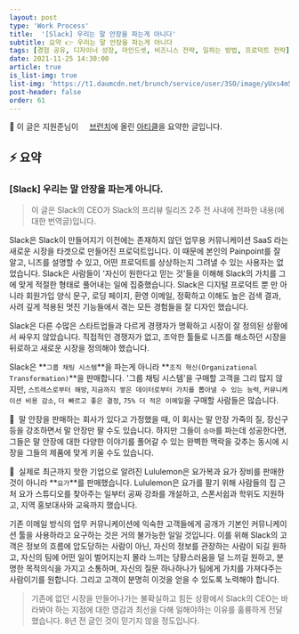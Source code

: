 ```yaml
---
layout: post
type: 'Work Process'
title:  '[Slack] 우리는 말 안장을 파는게 아니다'
subtitle: 요약 👉 우리는 말 안장을 파는게 아니다
tags: [경험 공유, 디자이너 성장, 마인드셋, 비즈니스 전략, 일하는 방법, 프로덕트 전략]
date: 2021-11-25 14:30:00
article: true
is_list-img: true
list-img: 'https://t1.daumcdn.net/brunch/service/user/3SO/image/yUxs4m5Ut2LZ8mUXp8gDIushUhc'
post-header: false
order: 61
---
```


<p class="text-gray">
 🔗 이 글은 지원준님이 <a href='https://brunch.co.kr/@wjchee/' target='blank' rel='nofollow' id='outlink1' onclick='clickedOutlink(outlink1)'><img src='https://www.google.com/s2/favicons?sz=64&domain=https://brunch.co.kr/' style='display:inline; height: 1em; position: relative; bottom: -2px; margin-right: 2px;'>브런치</a>에 올린 <a href='https://brunch.co.kr/@wjchee/3' target='blank' rel='nofollow' id='outlink2' onclick='clickedOutlink(outlink2)'>아티클</a>을 요약한 글입니다.
</p>

## ⚡️ 요약

### [Slack] 우리는 말 안장을 파는게 아니다.

> 이 글은 Slack의 CEO가 Slack의 프리뷰 릴리즈 2주 전 사내에 전파한 내용(에 대한 번역글)입니다.

Slack은 Slack이 만들어지기 이전에는 존재하지 않던 업무용 커뮤니케이션 SaaS 라는 새로운 시장을 타겟으로 만들어진 프로덕트입니다. 이 때문에 본인의 Painpoint를 잘 알고, 니즈를 설명할 수 있고, 어떤 프로덕트를 상상하는지 그려낼 수 있는 사용자는 없었습니다. Slack은 사람들이 '자신이 원한다고 믿는 것'들을 이해해 Slack의 가치를 그에 맞게 적절한 형태로 풀어내는 일에 집중했습니다. Slack은 디지털 프로덕트 뿐 만 아니라 회원가입 양식 문구, 로딩 페이지, 환영 이메일, 정확하고 이해도 높은 검색 결과, 사려 깊게 적용된 멋진 기능들에서 겪는 모든 경험들을 잘 디자인 했습니다.

Slack은 다른 수많은 스타트업들과 다르게 경쟁자가 명확하고 시장이 잘 정의된 상황에서 싸우지 않았습니다. 직접적인 경쟁자가 없고, 조악한 툴들로 니즈를 해소하던 시장을 뒤로하고 새로운 시장을 정의해야 했습니다.

Slack은 **`그룹 채팅 시스템`**을 파는게 아니라 **`조직 혁신(Organizational Transformation)`**을 판매합니다. '그룹 채팅 시스템'을 구매할 고객을 그리 많지 않지만, `스트레스로부터 해방`, `지금까지 쌓은 데이터로부터 가치를 뽑아낼 수 있는 능력`, `커뮤니케이션 비용 감소`, `더 빠르고 좋은 결정`, `75% 더 적은 이메일`을 구매할 사람들은 많습니다.

🐴  말 안장을 판매하는 회사가 있다고 가정했을 때, 이 회사는 말 안장 가죽의 질, 장신구 등을 강조하면서 말 안장만 팔 수도 있습니다. 하지만 그들이 `승마`를 파는데 성공한다면, 그들은 말 안장에 대한 다양한 이야기를 풀어갈 수 있는 완벽한 맥락을 갖추는 동시에 시장을 그들의 제품에 맞게 키울 수도 있습니다.

🍋  실제로 최근까지 핫한 기업으로 알려진 Lululemon은 요가복과 요가 장비를 판매한 것이 아니라 **`요가`**를 판매했습니다. Lululemon은 요가를 팔기 위해 사람들의 집 근처 요가 스튜디오를 찾아주는 일부터 공짜 강좌를 개설하고, 스폰서쉽과 학위도 지원하고, 지역 홍보대사와 교육까지 했습니다.

기존 이메일 방식의 업무 커뮤니케이션에 익숙한 고객들에게 공개가 기본인 커뮤니케이션 툴을 사용하라고 요구하는 것은 거의 불가능한 일일 것입니다. 이를 위해 Slack의 고객은 정보의 흐름에 압도당하는 사람이 아닌, 자신의 정보를 관장하는 사람이 되길 원하고, 자신의 팀에 어떤 일이 벌어지는지 몰라 느끼는 당황스러움을 덜 느끼길 원하고, 분명한 목적의식을 가지고 소통하며, 자신의 질문 하나하나가 팀에게 가치를 가져다주는 사람이기를 원합니다. 그리고 고객이 분명히 이것을 얻을 수 있도록 노력해야 합니다.

> 기존에 없던 시장을 만들어나가는 불확실하고 힘든 상황에서 Slack의 CEO는 바라봐야 하는 지점에 대한 영감과 최선을 다해 일해야하는 이유를 훌륭하게 전달했습니다. 8년 전 글인 것이 믿기지 않을 정도입니다.